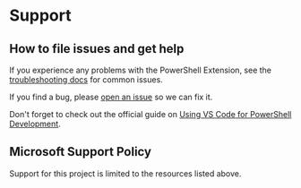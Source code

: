 # Support

## How to file issues and get help

If you experience any problems with the PowerShell Extension, see the
[troubleshooting docs](docs/troubleshooting.md) for common issues.

If you find a bug, please [open an issue][] so we can fix it.

Don't forget to check out the official guide on
[Using VS Code for PowerShell Development][].

[Using VS Code for PowerShell Development]: https://learn.microsoft.com/en-us/powershell/scripting/dev-cross-plat/vscode/using-vscode
[open an issue]: https://github.com/PowerShell/vscode-powershell/issues/new/choose

## Microsoft Support Policy

Support for this project is limited to the resources listed above.

